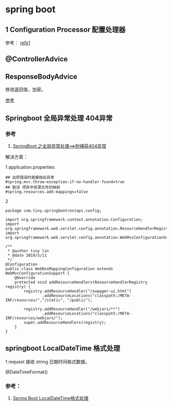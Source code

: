 # spring boot

## 1 Configuration Processor 配置处理器
参考： [refs1](https://www.xttblog.com/?p=2834)

## @ControllerAdvice

## ResponseBodyAdvice
修改返回值，加密。

[参考](https://www.cnblogs.com/soul-wonder/p/9084318.html)



## Springboot 全局异常处理 404异常

### 参考
1. [SpringBoot 之全局异常处理==>附捕获404异常](https://blog.csdn.net/yali_aini/article/details/84638747)

解决方案：

1 application.properties
```
## 出现错误时直接抛出异常
#spring.mvc.throw-exception-if-no-handler-found=true
## 取消 项目中资源文件的映射
#spring.resources.add-mappings=false
```
2 
```
package com.tiny.springbootrestapi.config;

import org.springframework.context.annotation.Configuration;
import org.springframework.web.servlet.config.annotation.ResourceHandlerRegistry;
import org.springframework.web.servlet.config.annotation.WebMvcConfigurationSupport;

/**
 * @author tiny lin
 * @date 2019/5/11
 */
@Configuration
public class WebResMappingConfiguration extends WebMvcConfigurationSupport {
    @Override
    protected void addResourceHandlers(ResourceHandlerRegistry registry) {
        registry.addResourceHandler("/swagger-ui.html")
                .addResourceLocations("classpath:/META-INF/resources/","/static", "/public");

        registry.addResourceHandler("/webjars/**")
                .addResourceLocations("classpath:/META-INF/resources/webjars/");
        super.addResourceHandlers(registry);
    }
}

```

## springboot LocalDateTime 格式处理
1 request 接收 string 日期时间格式数据。

@DateTimeFormat()

### 参考：
1. [Spring Boot LocalDateTime格式处理](https://j2ees.iteye.com/blog/2404704)